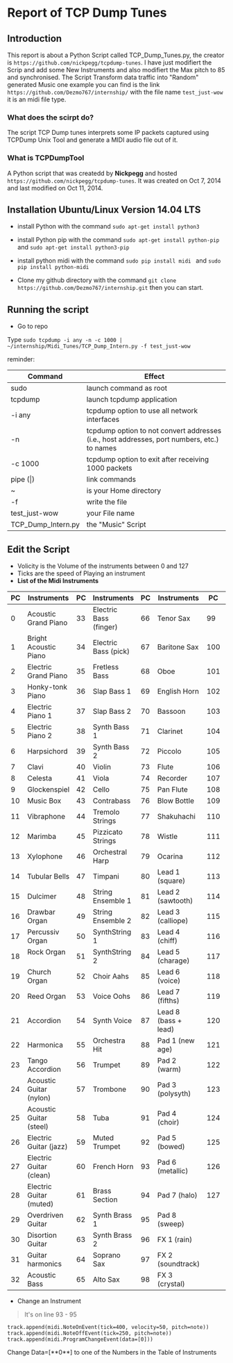 # Report of TCP Dump Tunes

## Introduction

This report is about a Python Script called TCP_Dump_Tunes.py, the creator is ```https://github.com/nickpegg/tcpdump-tunes```.
I have just modifiert the Scrip and add some New Instruments and also modifiert the Max pitch to 85 and synchronised.
The Script Transform data traffic into "Random" generated Music one example you can find is the link ```https://github.com/Dezmo767/internship/``` with the file name ```test_just-wow``` it is an midi file type.

### What does the scirpt do?
The script TCP Dump tunes interprets some IP packets captured using TCPDump Unix Tool and generate a MIDI audio file out of it. 

### What is TCPDumpTool

A Python script that was createdd by **Nickpegg** and hosted ```https://github.com/nickpegg/tcpdump-tunes```. It was created on Oct 7, 2014 and last modified on Oct 11, 2014. 

## Installation Ubuntu/Linux Version 14.04 LTS

+ install Python with the command ```sudo apt-get install python3```
+ install Python pip with the command ```sudo apt-get install python-pip``` and ```sudo apt-get install python3-pip```
+ install python midi with the command ```sudo pip install midi ``` and ```sudo pip install python-midi```

+ Clone my github directory with the command ```git clone https://github.com/Dezmo767/internship.git``` then you can start.

## Running the script
+ Go to repo

Type ```sudo tcpdump -i any -n -c 1000 | ~/internship/Midi_Tunes/TCP_Dump_Intern.py -f test_just-wow```

reminder:

Command            | Effect
--- | ---
sudo               | launch command as root
tcpdump            | launch tcpdump application
-i any             | tcpdump option to use all network interfaces
-n                 | tcpdump option to not convert addresses (i.e., host addresses, port numbers, etc.) to names
-c 1000            | tcpdump option to exit after receiving 1000 packets
pipe (\|)          | link commands
~                  | is your Home directory
-f                 | write the file
test_just-wow      | your File name
TCP_Dump_Intern.py | the "Music" Script



## Edit the Script
 + Volicity is the Volume of the instruments between 0 and 127
 + Ticks are the speed of Playing an instrument
 + **List of the Midi Instruments**
 
| PC  |Instruments            | PC  |Instruments                | PC  |Instruments           | PC  |Instruments       |
|---|---|---|---|---|---|---|---|
| 0  |Acoustic Grand Piano    | 33  |Electric Bass (finger)     | 66  |Tenor Sax             | 99  |FX 4 (atmosphere) |
| 1  |Bright Acoustic Piano   | 34  |Electric Bass (pick)       | 67  |Baritone Sax          | 100 |FX 5 (brigthness) |
| 2  |Electric Grand Piano    | 35  |Fretless Bass              | 68  |Oboe                  | 101 |FX 6 (golblins)   |
| 3  |Honky-tonk Piano        | 36  |Slap Bass 1                | 69  |English Horn          | 102 |FX 7 (echoes)     |
| 4  |Electric Piano 1        | 37  |Slap Bass 2                | 70  |Bassoon               | 103 |FX 8 (sci-fi)     |
| 5  |Electric Piano 2        | 38  |Synth Bass 1               | 71  |Clarinet              | 104|Sitar              |
| 6  |Harpsichord             | 39  |Synth Bass 2               | 72  |Piccolo               | 105|Banjo              |
| 7  |Clavi                   | 40  |Violin                     | 73  |Flute                 | 106|Shamisen           |
| 8  |Celesta                 | 41  |Viola                      | 74  |Recorder              | 107|Koto               |
| 9  |Glockenspiel            | 42  |Cello                      | 75  |Pan Flute             | 108|Kalimba            |
| 10 |Music Box               | 43  |Contrabass                 | 76  |Blow Bottle           | 109|Bag Pipe           |
| 11 |Vibraphone              | 44  |Tremolo Strings            | 77  |Shakuhachi            | 110|Fiddle             |
| 12 |Marimba                 | 45  |Pizzicato Strings          | 78  |Wistle                | 111|Shanai             |
| 13 |Xylophone               | 46  |Orchestral Harp            | 79  |Ocarina               | 112|Tinkle Bell        |
| 14 |Tubular Bells           | 47  |Timpani                    | 80  |Lead 1 (square)       | 113|Agogo              |
| 15 |Dulcimer                | 48  |String Ensemble 1          | 81  |Lead 2 (sawtooth)     | 114|Steel Drums        |
| 16 |Drawbar Organ           | 49  |String Ensemble 2          | 82  |Lead 3 (calliope)     | 115|Woodblock          |
| 17 |Percussiv Organ         | 50  |SynthString 1              | 83  |Lead 4 (chiff)        | 116|Taiko Drum         |
| 18 |Rock Organ              | 51  |SynthString 2              | 84  |Lead 5 (charage)      | 117|Melodic Tom        |
| 19 |Church Organ            | 52  |Choir Aahs                 | 85  |Lead 6 (voice)        | 118| Synth Drum        |
| 20 |Reed Organ              | 53  |Voice Oohs                 | 86  |Lead 7 (fifths)       | 119|Reverse Cymbal     |
| 21 |Accordion               | 54  |Synth Voice                | 87  |Lead 8 (bass + lead)  | 120|Guitar Fret Noise  |
| 22 |Harmonica               | 55  |Orchestra Hit              | 88  |Pad 1 (new age)       | 121|Breath Noise       |
| 23 |Tango Accordion         | 56  |Trumpet                    | 89  |Pad 2 (warm)          | 122|Seashore           |
| 24 |Acoustic Guitar (nylon) | 57  |Trombone                   | 90  |Pad 3 (polysyth)      | 123|Bird Tweet         |
| 25 |Acoustic Guitar (steel) | 58  |Tuba                       | 91  |Pad 4 (choir)         | 124|Telephone Ring     |
| 26 |Electric Guitar (jazz)  | 59  |Muted Trumpet              | 92  |Pad 5 (bowed)         | 125|Helicopter         |
| 27 |Electric Guitar (clean) | 60  |French Horn                | 93  |Pad 6 (metallic)      | 126|Applause           |
| 28 |Electric Guitar (muted) | 61  |Brass Section              | 94  |Pad 7 (halo)          | 127|Gunshot            |
| 29 |Overdriven Guitar       | 62  |Synth Brass 1              | 95  |Pad 8 (sweep)         |||
| 30 |Disortion Guitar        | 63  |Synth Brass 2              | 96  |FX 1 (rain)           |||
| 31 |Guitar harmonics        | 64  |Soprano Sax                | 97  |FX 2 (soundtrack)     |||
| 32 |Acoustic Bass           | 65  |Alto Sax                   | 98  |FX 3 (crystal)        |||

+ Change an Instrument
> <p>It's on line 93 - 95</p>
```track.append(midi.NoteOnEvent(tick=400, velocity=50, pitch=note))```<br>
```track.append(midi.NoteOffEvent(tick=250, pitch=note))```<br>
```track.append(midi.ProgramChangeEvent(data=[0]))``` 
<p>Change Data=[**0**] to one of the Numbers in the Table of Instruments</p>
